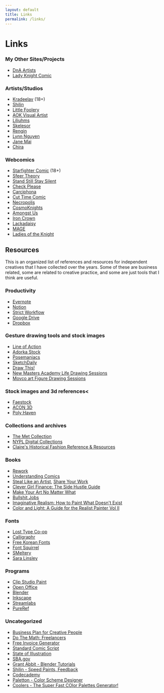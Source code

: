 ```yaml
---
layout: default
title: Links
permalink: /links/
---
```

# Links

### My Other Sites/Projects

- [DnA Artists](http://www.dnaartists.net)  
- [Lady Knight Comic](http://ladyknightcomic.tumblr.com)

### Artists/Studios

- [Kradeelav](https://www.kradeelav.com/) (18+)  
- [Shilin](https://shilinhuang.com/)  
- [Little Foolery](https://www.littlefoolery.com/)  
- [AOK Visual Artist](https://aokvisualartist.com/)  
- [Liliuhms](https://liliuhms.com/)  
- [Skelesor](https://skelesor.com/)  
- [Rengin](https://www.rengintumer.com/?utm_source=substack&utm_medium=email)  
- [Lynn Nguyen](http://www.teeething.com/)  
- [Jane Mai](https://www.janemai.co/)  
- [Chira](https://www.jaydaitkaci.com/)
        
### Webcomics
  
- [Starfighter Comic](http://starfightercomic.com/) (18+)  
- [Sfeer Theory](https://sfeertheory.com/)  
- [Stand Still Stay Silent](http://www.sssscomic.com/)  
- [Check Please](https://omgcheckplease.tumblr.com/)  
- [Carciphona](https://carciphona.com/)  
- [Cut Time Comic](https://www.cuttimecomic.com/)  
- [Necropolis](https://necropoliscomic.tumblr.com/)  
- [CosmoKnights](https://www.cosmoknights.space/book-one)  
- [Amongst Us](https://amongstuscomic.com/)  
- [Iron Crown](https://ironcrown.kradeelav.com/)  
- [Lackadaisy](https://lackadaisy.foxprints.com/)  
- [MAGE](https://magecomic.com/)  
- [Ladies of the Knight](https://ladiesoftheknightcomic.com/)

## Resources

<p>This is an organized list of references and resources for independent creatives that I have collected over the years. Some of these are business related, some are related to creative practice, and some are just tools that I think are useful.

### Productivity

<ul>
<li><a href="https://evernote.com/">Evernote</a></li>
<li><a href="https://www.notion.so/">Notion</a></li>
<li><a href="https://chrome.google.com/webstore/detail/strict-workflow/cgmnfnmlficgeijcalkgnnkigkefkbhd">Strict Workflow</a></li>
<li><a href="https://www.google.com/drive/">Google Drive</a></li>
<li><a href="https://www.dropbox.com/home">Dropbox</a></li>
</ul>

### Gesture drawing tools and stock images

<ul>
<li><a href="https://line-of-action.com/">Line of Action</a></li>
<li><a href="https://www.adorkastock.com/sketch/">Adorka Stock</a></li>
<li><a href="https://www.posemaniacs.com/">Posemaniacs</a></li>
<li><a href="http://reference.sketchdaily.net/">SketchDaily</a></li>
<li><a href="https://www.youtube.com/c/DrawThis">Draw This!</a></li>
<li><a href="https://www.youtube.com/playlist?list=PL7EWYwaF6E-Exv72kVT4yYJM2lX-Xf66I">New Masters Academy Life Drawing Sessions</a></li>
<li><a href="https://www.youtube.com/playlist?list=PLIBqsERKnPcUu8P69qf3qojAlYQnQxKUn">Movco art Figure Drawing Sessions</a></li>
</ul>

### Stock images and 3d references<

<ul>
<li><a href="https://www.deviantart.com/faestock">Faestock</a></li>
<li><a href="https://www.acon3d.com/en/toon">ACON 3D</a></li>
<li><a href="https://polyhaven.com/">Poly Haven</a></li>
</ul>

### Collections and archives

<ul>
<li><a href="https://www.metmuseum.org/art/the-collection">The Met Collection</a></li>
<li><a href="https://digitalcollections.nypl.org/">NYPL Digital Collections</a></li>
<li><a href="https://docs.google.com/document/d/1R8eulTsb9Zlc7h2H917dNJZS9s0rIq9OAu7LpSS9F2k/edit?usp=sharing">Claire's Historical Fashion Reference & Resources</a></li>
</ul>

### Books

<ul>
<li><a href="https://bookshop.org/books/rework-9780307463746/9780307463746">Rework</a></li>
<li><a href="https://bookshop.org/books/understanding-comics-the-invisible-art/9780060976255">Understanding Comics</a></li>
<li><a href="https://bookshop.org/books/steal-like-an-artist-10-things-nobody-told-you-about-being-creative/9780761169253">Steal Like an Artist</a>, <a href="https://bookshop.org/books?keywords=share+your+work">Share Your Work</a></li>
<li><a href="https://bookshop.org/books/clever-girl-finance-the-side-hustle-guide-build-a-successful-side-hustle-and-increase-your-income/9781119771371">Clever Girl Finance: The Side Hustle Guide</a></li>
<li><a href="https://bookshop.org/books?keywords=make+your+art+no+matter+what">Make Your Art No Matter What</a></li>
<li><a href="https://bookshop.org/books/bullshit-jobs-a-theory-9781508264668/9781501143335">Bullshit Jobs</a></li>
<li><a href="https://bookshop.org/books/imaginative-realism-how-to-paint-what-doesn-t-exist/9780740785504">Imaginative Realism: How to Paint What Doesn't Exist</a></li>
<li><a href="https://bookshop.org/books/color-and-light-a-guide-for-the-realist-paintervolume-2/9780740797712">Color and Light: A Guide for the Realist Painter Vol II</a></li>
</ul>

### Fonts

<ul>
<li><a href="http://losttype.com/">Lost Type Co-op</a></li>
<li><a href="https://www.calligraphr.com/en/">Calligraphr</a></li>
<li><a href="https://www.freekoreanfont.com/">Free Korean Fonts</a></li>
<li><a href="https://www.fontsquirrel.com/">Font Squirrel</a></li>
<li><a href="http://www.smeltery.net/fonts/?c=free">SMeltery</a></li>
<li><a href="https://ko-fi.com/salinsley">Sara Linsley</a></li>
</ul>

### Programs

<ul>
<li><a href="https://www.clipstudio.net/en/">Clip Studio Paint</a></li>
<li><a href="https://www.openoffice.org/">Open Office</a></li>
<li><a href="https://www.blender.org/">Blender</a></li>
<li><a href="https://inkscape.org/">Inkscape</a></li>
<li><a href="https://streamlabs.com/">Streamlabs</a></li>
<li><a href="https://www.pureref.com/">PureRef</a></li>
</ul>

### Uncategorized

<ul>
<li><a href="https://creativeplusbusiness.com/wp-content/uploads/2014/02/TEMPLATE_Business_Plan_for_Creatives.pdf">Business Plan for Creative People</a></li>
<li><a href="https://ilovecreatives.com/products/do-the-math-freelancer-hourly-rate">Do The Math: Freelancers</a></li>
<li><a href="https://invoice-generator.com/">Free Invoice Generator</a></li>
<li><a href="https://www.oheysteenz.com/scs-template">Standard Comic Script</a></li>
<li><a href="https://www.stateofillustration.com/">State of Illustration</a></li>
<li><a href="https://www.sba.gov/">SBA.gov</a></li>
<li><a href="https://www.youtube.com/c/GrantAbbitt">Grant Abbit - Blender Tutorials</a></li>
<li><a href="https://www.youtube.com/c/shilinTV">Shilin - Speed Paints, Feedback</a></li>
<li><a href="https://www.codecademy.com/">Codecademy</a></li>
<li><a href="https://paletton.com/">Paletton - Color Scheme Designer</a></li>
<li><a href="https://coolors.co/">Coolers - The Super Fast COlor Palettes Generator!</a></li> 
</ul>
